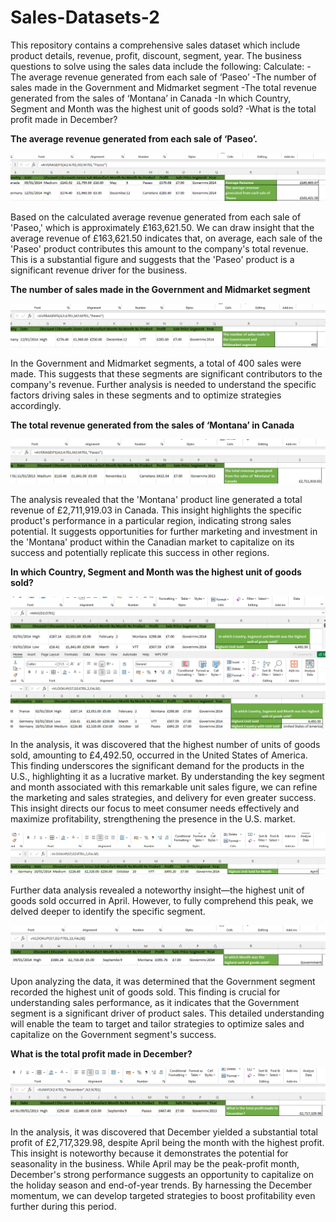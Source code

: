 # Sales-Datasets-2
This repository contains a comprehensive sales dataset which include product details, revenue, profit, discount, segment, year. The business questions to solve using the sales data include the following:
Calculate:
-The average revenue generated from each sale of ‘Paseo’
-The number of sales made in the Government and Midmarket segment
-The total revenue generated from the sales of ‘Montana’ in Canada
-In which Country, Segment and Month was the highest unit of goods sold?
-What is the total profit made in December?

**The average revenue generated from each sale of ‘Paseo’.**

![](S0.png)

Based on the calculated average revenue generated from each sale of 'Paseo,' which is approximately £163,621.50. We can draw insight that the average revenue of £163,621.50 indicates that, on average, each sale of the 'Paseo' product contributes this amount to the company's total revenue. This is a substantial figure and suggests that the 'Paseo' product is a significant revenue driver for the business.

**The number of sales made in the Government and Midmarket segment**

![](S1.png)

In the Government and Midmarket segments, a total of 400 sales were made. This suggests that these segments are significant contributors to the company's revenue. Further analysis is needed to understand the specific factors driving sales in these segments and to optimize strategies accordingly.

**The total revenue generated from the sales of ‘Montana’ in Canada**

![](S2.png)

The analysis revealed that the 'Montana' product line generated a total revenue of £2,711,919.03 in Canada. This insight highlights the specific product's performance in a particular region, indicating strong sales potential. It suggests opportunities for further marketing and investment in the 'Montana' product within the Canadian market to capitalize on its success and potentially replicate this success in other regions.

**In which Country, Segment and Month was the highest unit of goods sold?**

![](S3.png)
![](S4.png)

In the analysis, it was discovered that the highest number of units of goods sold, amounting to £4,492.50, occurred in the United States of America. This finding underscores the significant demand for the products in the U.S., highlighting it as a lucrative market. By understanding the key segment and month associated with this remarkable unit sales figure, we can refine the marketing and sales strategies, and delivery for even greater success. This insight directs our focus to meet consumer needs effectively and maximize profitability, strengthening the presence in the U.S. market.

![](S5.png)

Further data analysis revealed a noteworthy insight—the highest unit of goods sold occurred in April. However, to fully comprehend this peak, we delved deeper to identify the specific segment. 

![](S6.png)

Upon analyzing the data, it was determined that the Government segment recorded the highest unit of goods sold. This finding is crucial for understanding sales performance, as it indicates that the Government segment is a significant driver of product sales. This detailed understanding will enable the team to target and tailor strategies to optimize sales and capitalize on the Government segment's success.

**What is the total profit made in December?**

![](S7.png)

In the analysis, it was discovered that December yielded a substantial total profit of £2,717,329.98, despite April being the month with the highest profit. This insight is noteworthy because it demonstrates the potential for seasonality in the business. While April may be the peak-profit month, December's strong performance suggests an opportunity to capitalize on the holiday season and end-of-year trends. By harnessing the December momentum, we can develop targeted strategies to boost profitability even further during this period.



